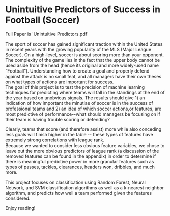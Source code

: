 # Unintuitive Predictors of Success in Football (Soccer)


Full Paper is 'Unintuitive Predictors.pdf'

The sport of soccer has gained significant traction within the United States in recent years with the 
growing popularity of the MLS (Major League Soccer).  On a high-level, soccer is about scoring more than your opponent.  
The complexity of the game lies in the fact that the upper body cannot be used aside from the head (hence its original and 
more widely-used name “Football”).  Understanding how to create a goal and properly defend against the attack is no small feat, 
and all managers have their own theses on what types of actions are important for success.  
The goal of this project is to test the precision of machine learning techniques for predicting where teams will fall 
in the standings at the end of the year based on unobvious signals.  The results should give 1) an indication of how important 
the minutiae of soccer is in the success of professional teams and 2) an idea of which soccer actions,or features, 
are most predictive of performance--what should managers be focusing on if their team is having trouble scoring or defending?

Clearly, teams that score (and therefore assist) more while also conceding less goals will finish higher in the 
table -- these types of features have extremely strong correlations with league rank.  
Because we wanted to consider less obvious feature variables, we chose to leave out the more obvious predictors of 
league rank (a discussion of the removed features can be found in the appendix) in order to determine if there is meaningful 
predictive power in more granular features such as types of passes, tackles, clearances, headers won, dribbles, and much more.  

This project focuses on classification using Random Forest,  Neural Network, and SVM classification 
algorithms as well as a k-nearest neighbor algorithm, and predicts how well a team performed given the features considered.


Enjoy reading!
